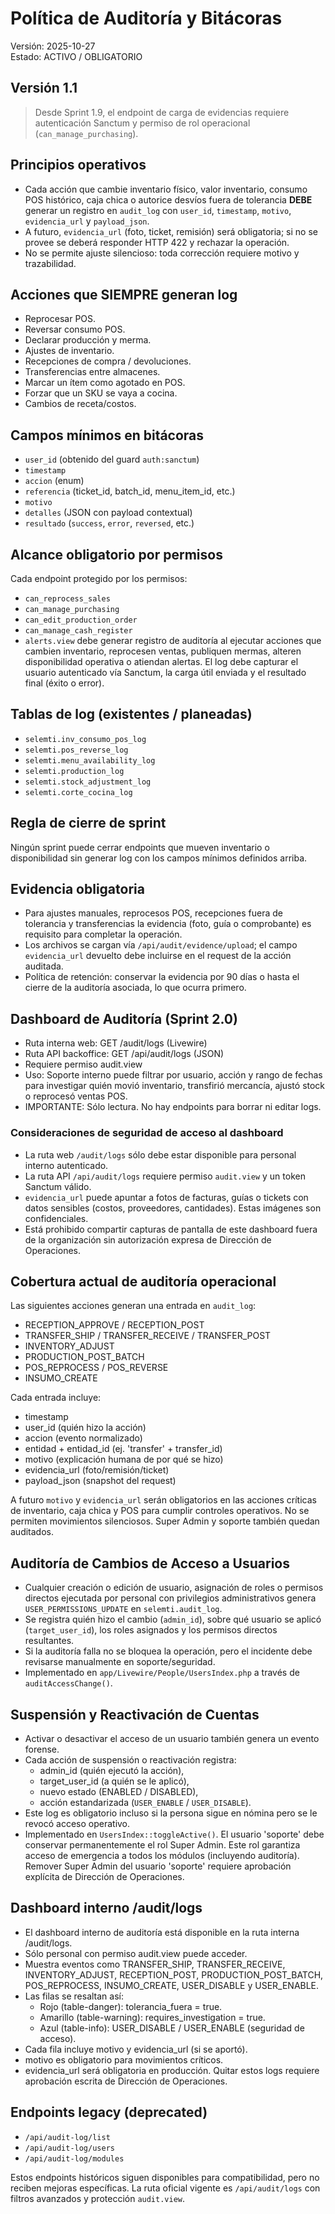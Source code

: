 # Política de Auditoría y Bitácoras
Versión: 2025-10-27  
Estado: ACTIVO / OBLIGATORIO

## Versión 1.1
> Desde Sprint 1.9, el endpoint de carga de evidencias requiere autenticación Sanctum y permiso de rol operacional (`can_manage_purchasing`).

## Principios operativos
- Cada acción que cambie inventario físico, valor inventario, consumo POS histórico, caja chica o autorice desvíos fuera de tolerancia **DEBE** generar un registro en `audit_log` con `user_id`, `timestamp`, `motivo`, `evidencia_url` y `payload_json`.
- A futuro, `evidencia_url` (foto, ticket, remisión) será obligatoria; si no se provee se deberá responder HTTP 422 y rechazar la operación.
- No se permite ajuste silencioso: toda corrección requiere motivo y trazabilidad.

## Acciones que SIEMPRE generan log
- Reprocesar POS.
- Reversar consumo POS.
- Declarar producción y merma.
- Ajustes de inventario.
- Recepciones de compra / devoluciones.
- Transferencias entre almacenes.
- Marcar un ítem como agotado en POS.
- Forzar que un SKU se vaya a cocina.
- Cambios de receta/costos.

## Campos mínimos en bitácoras
- `user_id` (obtenido del guard `auth:sanctum`)
- `timestamp`
- `accion` (enum)
- `referencia` (ticket_id, batch_id, menu_item_id, etc.)
- `motivo`
- `detalles` (JSON con payload contextual)
- `resultado` (`success`, `error`, `reversed`, etc.)

## Alcance obligatorio por permisos
Cada endpoint protegido por los permisos:
- `can_reprocess_sales`
- `can_manage_purchasing`
- `can_edit_production_order`
- `can_manage_cash_register`
- `alerts.view`
debe generar registro de auditoría al ejecutar acciones que cambien inventario, reprocesen ventas, publiquen mermas, alteren disponibilidad operativa o atiendan alertas. El log debe capturar el usuario autenticado vía Sanctum, la carga útil enviada y el resultado final (éxito o error).

## Tablas de log (existentes / planeadas)
- `selemti.inv_consumo_pos_log`
- `selemti.pos_reverse_log`
- `selemti.menu_availability_log`
- `selemti.production_log`
- `selemti.stock_adjustment_log`
- `selemti.corte_cocina_log`

## Regla de cierre de sprint
Ningún sprint puede cerrar endpoints que mueven inventario o disponibilidad sin generar log con los campos mínimos definidos arriba.

## Evidencia obligatoria
- Para ajustes manuales, reprocesos POS, recepciones fuera de tolerancia y transferencias la evidencia (foto, guía o comprobante) es requisito para completar la operación.
- Los archivos se cargan vía `/api/audit/evidence/upload`; el campo `evidencia_url` devuelto debe incluirse en el request de la acción auditada.
- Política de retención: conservar la evidencia por 90 días o hasta el cierre de la auditoría asociada, lo que ocurra primero.

## Dashboard de Auditoría (Sprint 2.0)
- Ruta interna web: GET /audit/logs (Livewire)
- Ruta API backoffice: GET /api/audit/logs (JSON)
- Requiere permiso audit.view
- Uso: Soporte interno puede filtrar por usuario, acción y rango de fechas
  para investigar quién movió inventario, transfirió mercancía, ajustó stock
  o reprocesó ventas POS.
- IMPORTANTE: Sólo lectura. No hay endpoints para borrar ni editar logs.

### Consideraciones de seguridad de acceso al dashboard
- La ruta web `/audit/logs` sólo debe estar disponible para personal interno autenticado.
- La ruta API `/api/audit/logs` requiere permiso `audit.view` y un token Sanctum válido.
- `evidencia_url` puede apuntar a fotos de facturas, guías o tickets con datos sensibles
  (costos, proveedores, cantidades). Estas imágenes son confidenciales.
- Está prohibido compartir capturas de pantalla de este dashboard fuera de la organización
  sin autorización expresa de Dirección de Operaciones.

## Cobertura actual de auditoría operacional

Las siguientes acciones generan una entrada en `audit_log`:

- RECEPTION_APPROVE / RECEPTION_POST
- TRANSFER_SHIP / TRANSFER_RECEIVE / TRANSFER_POST
- INVENTORY_ADJUST
- PRODUCTION_POST_BATCH
- POS_REPROCESS / POS_REVERSE
- INSUMO_CREATE

Cada entrada incluye:
- timestamp
- user_id (quién hizo la acción)
- accion (evento normalizado)
- entidad + entidad_id (ej. 'transfer' + transfer_id)
- motivo (explicación humana de por qué se hizo)
- evidencia_url (foto/remisión/ticket)
- payload_json (snapshot del request)

A futuro `motivo` y `evidencia_url` serán obligatorios en las acciones críticas de inventario, caja chica y POS para cumplir controles operativos.
No se permiten movimientos silenciosos.
Super Admin y soporte también quedan auditados.

## Auditoría de Cambios de Acceso a Usuarios
- Cualquier creación o edición de usuario, asignación de roles o permisos directos ejecutada por personal con privilegios administrativos genera `USER_PERMISSIONS_UPDATE` en `selemti.audit_log`.
- Se registra quién hizo el cambio (`admin_id`), sobre qué usuario se aplicó (`target_user_id`), los roles asignados y los permisos directos resultantes.
- Si la auditoría falla no se bloquea la operación, pero el incidente debe revisarse manualmente en soporte/seguridad.
- Implementado en `app/Livewire/People/UsersIndex.php` a través de `auditAccessChange()`.

## Suspensión y Reactivación de Cuentas
- Activar o desactivar el acceso de un usuario también genera un evento forense.
- Cada acción de suspensión o reactivación registra:
  - admin_id (quién ejecutó la acción),
  - target_user_id (a quién se le aplicó),
  - nuevo estado (ENABLED / DISABLED),
  - acción estandarizada (`USER_ENABLE` / `USER_DISABLE`).
- Este log es obligatorio incluso si la persona sigue en nómina pero se le revocó acceso operativo.
- Implementado en `UsersIndex::toggleActive()`.
El usuario 'soporte' debe conservar permanentemente el rol Super Admin. Este rol garantiza acceso de emergencia a todos los módulos (incluyendo auditoría). Remover Super Admin del usuario 'soporte' requiere aprobación explícita de Dirección de Operaciones.

## Dashboard interno /audit/logs
- El dashboard interno de auditoría está disponible en la ruta interna /audit/logs.
- Sólo personal con permiso audit.view puede acceder.
- Muestra eventos como TRANSFER_SHIP, TRANSFER_RECEIVE, INVENTORY_ADJUST, RECEPTION_POST, PRODUCTION_POST_BATCH, POS_REPROCESS, INSUMO_CREATE, USER_DISABLE y USER_ENABLE.
- Las filas se resaltan así:
  - Rojo (table-danger): tolerancia_fuera = true.
  - Amarillo (table-warning): requires_investigation = true.
  - Azul (table-info): USER_DISABLE / USER_ENABLE (seguridad de acceso).
- Cada fila incluye motivo y evidencia_url (si se aportó).
- motivo es obligatorio para movimientos críticos.
- evidencia_url será obligatoria en producción.
Quitar estos logs requiere aprobación escrita de Dirección de Operaciones.

## Endpoints legacy (deprecated)
- `/api/audit-log/list`
- `/api/audit-log/users`
- `/api/audit-log/modules`

Estos endpoints históricos siguen disponibles para compatibilidad, pero no reciben mejoras específicas. La ruta oficial vigente es `/api/audit/logs` con filtros avanzados y protección `audit.view`.
